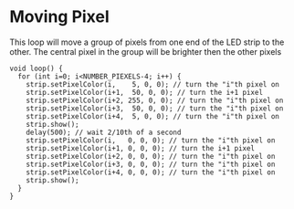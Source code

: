 # Moving Pixel

This loop will move a group of pixels from one end of the LED strip to the other.  The central pixel in the group will be brighter then the other pixels
```
void loop() {
  for (int i=0; i<NUMBER_PIEXELS-4; i++) {
    strip.setPixelColor(i,    5, 0, 0); // turn the "i"th pixel on
    strip.setPixelColor(i+1,  50, 0, 0); // turn the i+1 pixel
    strip.setPixelColor(i+2, 255, 0, 0); // turn the "i"th pixel on
    strip.setPixelColor(i+3,  50, 0, 0); // turn the "i"th pixel on
    strip.setPixelColor(i+4,  5, 0, 0); // turn the "i"th pixel on
    strip.show();
    delay(500); // wait 2/10th of a second
    strip.setPixelColor(i,   0, 0, 0); // turn the "i"th pixel on
    strip.setPixelColor(i+1, 0, 0, 0); // turn the i+1 pixel
    strip.setPixelColor(i+2, 0, 0, 0); // turn the "i"th pixel on
    strip.setPixelColor(i+3, 0, 0, 0); // turn the "i"th pixel on
    strip.setPixelColor(i+4, 0, 0, 0); // turn the "i"th pixel on
    strip.show();
  }
}
```